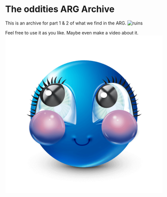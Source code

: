 # The oddities ARG Archive

This is an archive for part 1 & 2 of what we find in the ARG.
![ruins](/The%20archives/#the-archives/Welcome.png)

Feel free to use it as you like. Maybe even make a video about it.
![emoji](/pretty.png)
